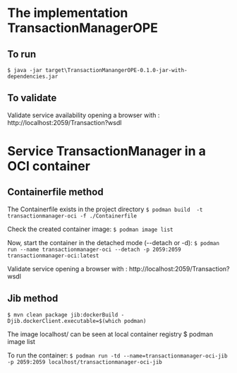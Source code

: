 # The implementation TransactionManagerOPE

## To run
``$ java -jar target\TransactionManangerOPE-0.1.0-jar-with-dependencies.jar``

## To validate
Validate service availability opening a browser with : http://localhost:2059/Transaction?wsdl


# Service TransactionManager in a OCI container

## Containerfile method

The Containerfile exists in the project directory
``$ podman build  -t transactionmanager-oci -f ./Containerfile``

Check the created container image:
``$ podman image list``

Now, start the container in the detached mode (--detach or -d):
``$ podman run --name transactionmanager-oci --detach -p 2059:2059 transactionmanager-oci:latest``


Validate service opening a browser with : http://localhost:2059/Transaction?wsdl


## Jib method

``$ mvn clean package jib:dockerBuild -Djib.dockerClient.executable=$(which podman)``

The image localhost/ can be seen at local container registry
$ podman image list

To run the container:
``$ podman run -td --name=transactionmanager-oci-jib -p 2059:2059 localhost/transactionmanager-oci-jib``

